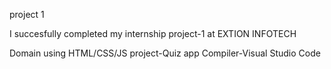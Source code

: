 project 1

I succesfully completed my internship project-1 at EXTION INFOTECH

Domain using HTML/CSS/JS
project-Quiz app
Compiler-Visual Studio Code
